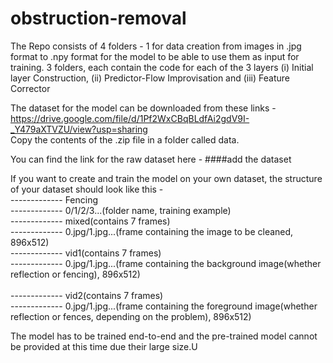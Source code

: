 # obstruction-removal

The Repo consists of 4 folders - 
  1 for data creation from images in .jpg format to .npy format for the model to be able to use them as input for training.
  3 folders, each contain the code for each of the 3 layers (i) Initial layer Construction, (ii) Predictor-Flow Improvisation and (iii) Feature Corrector

The dataset for the model can be downloaded from these links - https://drive.google.com/file/d/1Pf2WxCBqBLdfAi2gdV9I-_Y479aXTVZU/view?usp=sharing   
Copy the contents of the .zip file in a folder called data.

You can find the link for the raw dataset here - ####add the dataset

If you want to create and train the model on your own dataset, the structure of your dataset should look like this -<br> 
------------- Fencing<br>
      ------------- 0/1/2/3...(folder name, training example)<br>
          ------------- mixed(contains 7 frames)<br>
              ------------- 0.jpg/1.jpg...(frame containing the image to be cleaned, 896x512)<br>
          ------------- vid1(contains 7 frames)<br>
              ------------- 0.jpg/1.jpg...(frame containing the background image(whether reflection or fencing), 896x512)<br>         
          ------------- vid2(contains 7 frames)<br>
              ------------- 0.jpg/1.jpg...(frame containing the foreground image(whether reflection or fences, depending on the problem), 896x512)<br>

The model has to be trained end-to-end and the pre-trained model cannot be provided at this time due their large size.U
